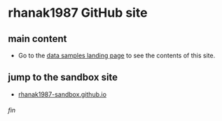 # rhanak1987 GitHub site

## main content
 - Go to the [data samples landing page](./landing.html) to see the contents of this site.

## jump to the sandbox site
 - [rhanak1987-sandbox.github.io](https://rhanak1987-sandbox.github.io/)

###### fin
